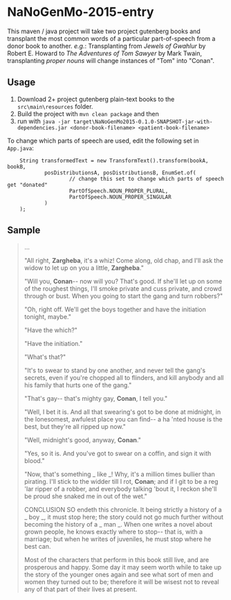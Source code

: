 # NaNoGenMo-2015-entry

This maven / java project will take two project gutenberg books and transplant the most common words of a particular part-of-speech from a donor book to another.  *e.g.*: Transplanting from *Jewels of Gwahlur* by Robert E. Howard to *The Adventures of Tom Sawyer* by Mark Twain, transplanting *proper nouns* will change instances of "Tom" into "Conan".

## Usage

1. Download 2+ project gutenberg plain-text books to the `src\main\resources` folder. 
2. Build the project with `mvn clean package` and then 
3. run with `java -jar target\NaNoGenMo2015-0.1.0-SNAPSHOT-jar-with-dependencies.jar <donor-book-filename> <patient-book-filename>`

To change which parts of speech are used, edit the following set in `App.java`:

        String transformedText = new TransformText().transform(bookA, bookB,
                posDistributionsA, posDistributionsB, EnumSet.of(
                        // change this set to change which parts of speech get "donated"
                        PartOfSpeech.NOUN_PROPER_PLURAL,
                        PartOfSpeech.NOUN_PROPER_SINGULAR
                )
        );
 
## Sample

> ... 
>
> "All right, **Zargheba**, it's a whiz! Come along, old chap, and I'll ask the widow to let up on you a little, **Zargheba**."
> 
>  "Will you, **Conan**-- now will you? That's good. If she'll let up on some of the roughest things, I'll smoke private and cuss private, and crowd through or bust. When you going to start the gang and turn robbers?"
> 
>  "Oh, right off. We'll get the boys together and have the initiation tonight, maybe."
> 
>  "Have the which?"
> 
>  "Have the initiation."
> 
>  "What's that?"
> 
>  "It's to swear to stand by one another, and never tell the gang's secrets, even if you're chopped all to flinders, and kill anybody and all his family that hurts one of the gang."
> 
>  "That's gay-- that's mighty gay, **Conan**, I tell you."
> 
>  "Well, I bet it is. And all that swearing's got to be done at midnight, in the lonesomest, awfulest place you can find-- a ha 'nted house is the best, but they're all ripped up now."
> 
>  "Well, midnight's good, anyway, **Conan**."
> 
>  "Yes, so it is. And you've got to swear on a coffin, and sign it with blood."
> 
>  "Now, that's something _ like _! Why, it's a million times bullier than pirating. I'll stick to the widder till I rot, **Conan**; and if I git to be a reg 'lar ripper of a robber, and everybody talking 'bout it, I reckon she'll be proud she snaked me in out of the wet."
> 
>  CONCLUSION SO endeth this chronicle. It being strictly a history of a _ boy _, it must stop here; the story could not go much further without becoming the history of a _ man _. When one writes a novel about grown people, he knows exactly where to stop-- that is, with a marriage; but when he writes of juveniles, he must stop where he best can.
> 
>  Most of the characters that perform in this book still live, and are prosperous and happy. Some day it may seem worth while to take up the story of the younger ones again and see what sort of men and women they turned out to be; therefore it will be wisest not to reveal any of that part of their lives at present.
